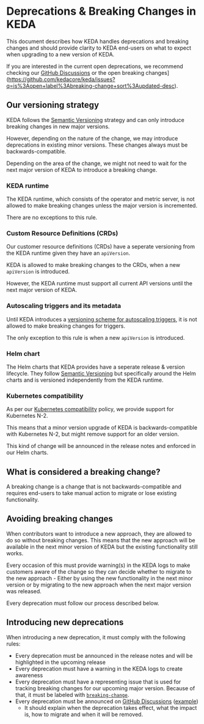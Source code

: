 # Deprecations & Breaking Changes in KEDA

This document describes how KEDA handles deprecations and breaking changes and should provide clarity to KEDA end-users on what to expect when upgrading to a new version of KEDA.

If you are interested in the current open deprecations, we recommend checking our [GitHub Discussions](https://github.com/kedacore/keda/discussions/categories/deprecations) or the open breaking changes](https://github.com/kedacore/keda/issues?q=is%3Aopen+label%3Abreaking-change+sort%3Aupdated-desc).

## Our versioning strategy

KEDA follows the [Semantic Versioning](https://semver.org/) strategy and can only introduce breaking changes in new major versions.

However, depending on the nature of the change, we may introduce deprecations in existing minor versions. These changes always must be backwards-compatible.

Depending on the area of the change, we might not need to wait for the next major version of KEDA to introduce a breaking change.

### KEDA runtime

The KEDA runtime, which consists of the operator and metric server, is not allowed to make breaking changes unless the major version is incremented.

There are no exceptions to this rule.

### Custom Resource Definitions (CRDs)

Our customer resource definitions (CRDs) have a seperate versioning from the KEDA runtime given they have an `apiVersion`.

KEDA is allowed to make breaking changes to the CRDs, when a new `apiVersion` is introduced.

However, the KEDA runtime must support all current API versions until the next major version of KEDA.

### Autoscaling triggers and its metadata

Until KEDA introduces a [versioning scheme for autoscaling triggers](https://github.com/kedacore/keda/issues/613), it is not allowed to make breaking changes for triggers.

The only exception to this rule is when a new `apiVersion` is introduced.

### Helm chart

The Helm charts that KEDA provides have a seperate release & version lifecycle. They follow [Semantic Versioning](https://semver.org/) but specifically around the Helm charts and is versioned independently from the KEDA runtime.

### Kubernetes compatibility

As per our [Kubernetes compatibility](https://keda.sh/docs/latest/operate/cluster/#kubernetes-compatibility) policy, we provide support for Kubernetes N-2.

This means that a minor version upgrade of KEDA is backwards-compatible with Kubernetes N-2, but might remove support for an older version.

This kind of change will be announced in the release notes and enforced in our Helm charts.

## What is considered a breaking change?

A breaking change is a change that is not backwards-compatible and requires end-users to take manual action to migrate or lose existing functionality.

## Avoiding breaking changes

When contributors want to introduce a new approach, they are allowed to do so without breaking changes. This means that the new approach will be available in the next minor version of KEDA but the existing functionality still works.

Every occasion of this must provide warning(s) in the KEDA logs to make customers aware of the change so they can decide whether to migrate to the new approach - Either by using the new functionality in the next minor version or by migrating to the new approach when the next major version was released.

Every deprecation must follow our process described below.

## Introducing new deprecations

When introducing a new deprecation, it must comply with the following rules:

- Every deprecation must be announced in the release notes and will be highlighted in the upcoming release
- Every deprecation must have a warning in the KEDA logs to create awareness
- Every deprecation must have a representing issue that is used for tracking breaking changes for our upcoming major version. Because of that, it must be labeled with [`breaking-change`](https://github.com/kedacore/keda/issues?q=is%3Aopen+label%3Abreaking-change+sort%3Aupdated-desc).
- Every deprecation must be announced on [GitHub Discussions](https://github.com/kedacore/keda/discussions/categories/deprecations) ([example](https://github.com/kedacore/keda/discussions/3552))
  - It should explain when the deprecation takes effect, what the impact is, how to migrate and when it will be removed.